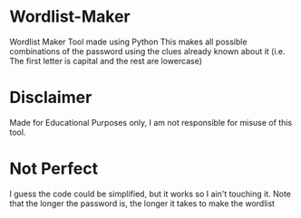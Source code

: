 # Wordlist-Maker
Wordlist Maker Tool made using Python
This makes all possible combinations of the password using the clues already known about it (i.e. The first letter is capital and the rest are lowercase)

# Disclaimer
Made for Educational Purposes only, I am not responsible for misuse of this tool.

# Not Perfect
I guess the code could be simplified, but it works so I ain't touching it.
Note that the longer the password is, the longer it takes to make the wordlist
